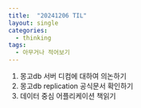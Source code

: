 ```yaml
---
title:  "20241206 TIL"
layout: single
categories:
  - thinking
tags:
  - 아무거나 적어보기
---
```


1. 몽고db 서버 디컴에 대하여 의논하기
2. 몽고db replication 공식문서 확인하기
3. 데이터 중심 어플리케이션 책읽기
